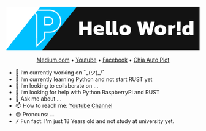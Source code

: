 ![alt text](https://github.com/PKGzGMTH/PKGzGMTH/blob/main/git.png)
<p align="center">
  <a href="https://peakungg.medium.com/">Medium.com</a> • 
  <a href="https://www.youtube.com/PKGztv">Youtube</a> • 
  <a href="https://www.facebook.com/peakungg">Facebook</a> • 
  <a href="https://github.com/PKGzGMTH/chia-auto-plot">Chia Auto Plot</a> 
</p>

- 🔭 I’m currently working on ¯\_(ツ)_/¯
- 🌱 I’m currently learning Python and not start RUST yet
- 👯 I’m looking to collaborate on ...
- 🤔 I’m looking for help with Python RaspberryPi and RUST
- 💬 Ask me about ...
- 📫 How to reach me: [Youtube Channel](https://www.youtube.com/PKGztv)
- 😄 Pronouns: ...
- ⚡ Fun fact: I'm just 18 Years old and not study at university yet.

